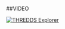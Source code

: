 ##VIDEO

[![THREDDS Explorer](http://193.144.203.170:10080/beneditobordonau/THREDDSExplorer/raw/5a699dfbdf964a526725de41ffc035027e27e7a0/doc/video.jpg)](https://vimeo.com/167414368)
